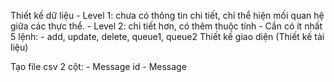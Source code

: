 Thiết kế dữ liệu
	- Level 1: chưa có thông tin chi tiết, chỉ thể hiện mối quan hệ giữa các thực thể.
	- Level 2: chi tiết hơn, có thêm thuộc tính
	- Cần có ít nhất 5 lệnh:
		- add, update, delete, queue1, queue2
Thiết kế giao diện (Thiết kế tài liệu)

Tạo file csv 2 cột:
	- Message id
	- Message